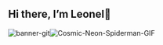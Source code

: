 ## Hi there, I’m Leonel👋
![banner-git](https://github.com/user-attachments/assets/29d96842-c195-4923-81ff-f6df43481156)![Cosmic-Neon-Spiderman-GIF](https://github.com/user-attachments/assets/ab0c8bb5-fd09-434c-b5cb-0273b9215c0e)



<!--
**leocorrea19/leocorrea19** is a ✨ _special_ ✨ repository because its `README.md` (this file) appears on your GitHub profile.

Here are some ideas to get you started:

- 🔭 I’m currently working on ...
- 🌱 I’m currently learning ...
- 👯 I’m looking to collaborate on ...
- 🤔 I’m looking for help with ...
- 💬 Ask me about ...
- 📫 How to reach me: ...
- 😄 Pronouns: ...
- ⚡ Fun fact: ...
-->
